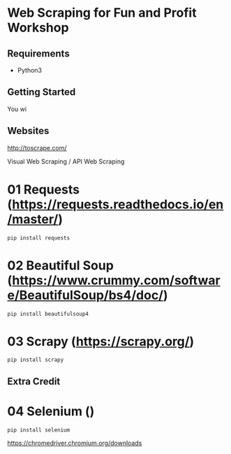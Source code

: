 # Web Scraping for Fun and Profit Workshop

## Requirements

* Python3


## Getting Started

You wi



## Websites


http://toscrape.com/


Visual Web Scraping / API Web Scraping


# 01 Requests (https://requests.readthedocs.io/en/master/)

    pip install requests


# 02 Beautiful Soup (https://www.crummy.com/software/BeautifulSoup/bs4/doc/)

    pip install beautifulsoup4
    
    
# 03 Scrapy (https://scrapy.org/)

    pip install scrapy
    
## Extra Credit


    
    

# 04 Selenium ()

    pip install selenium

https://chromedriver.chromium.org/downloads
